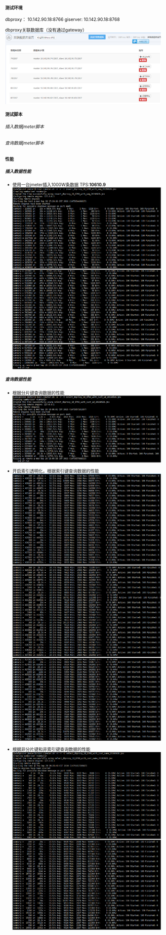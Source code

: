#### 测试环境

dbproxy： 10.142.90.18:8766
giserver: 10.142.90.18:8768

dbproxy关联数据库（没有通过gateway）
![](/assets/QQ截图20160928173344.png)

#### 测试脚本

###### 插入数据jmeter脚本

###### 查询数据jmeter脚本

#### 性能

##### 插入数据性能

* 使用一台jmeter插入1000W条数据 TPS:**10610.9**
  ![](/assets/QQ截图20160928173716.png)
  ![](/assets/QQ截图20160928173758.png)
  ![](/assets/QQ截图20160928173814.png)

##### 查询数据性能
* 根据分片键查询数据的性能
![](/assets/QQ截图20160928181129.png)

* 开启索引透明化，根据索引键查询数据的性能
![](/assets/QQ截图20160929062741.png)
![](/assets/QQ截图20160929062637.png)
![](/assets/QQ截图20160929062544.png)

* 根据非分片键和非索引键查询数据的性能
![](/assets/QQ截图20160929082950.png)
![](/assets/QQ截图20160929083104.png)



